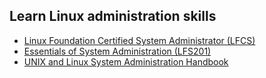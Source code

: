 ## Learn Linux administration skills 

- [Linux Foundation Certified System Administrator (LFCS)](https://training.linuxfoundation.org/certification/lfcs) 
- [Essentials of System Administration (LFS201)](https://training.linuxfoundation.org/linux-courses/system-administration-training/essentials-of-system-administration)
- [UNIX and Linux System Administration Handbook](https://www.amazon.com/UNIX-Linux-System-Administration-Handbook/dp/0131480057)
